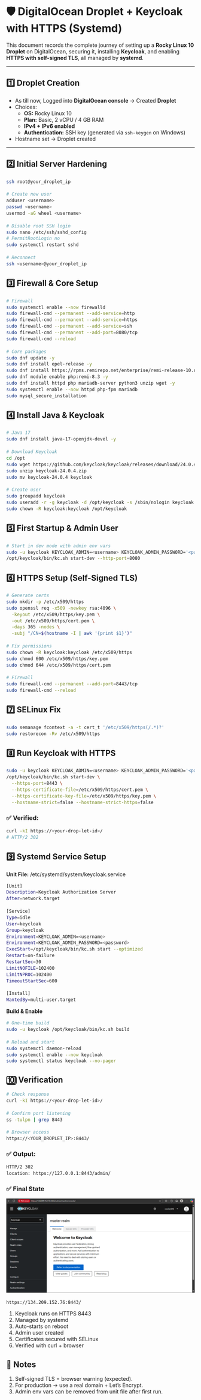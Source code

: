 # 🛡️ DigitalOcean Droplet + Keycloak with HTTPS (Systemd)

This document records the complete journey of setting up a **Rocky Linux 10 Droplet** on DigitalOcean, securing it, installing **Keycloak**, and enabling **HTTPS with self-signed TLS**, all managed by **systemd**.

---

## 1️⃣ Droplet Creation
- As till now, Logged into **DigitalOcean console** → Created **Droplet**
- Choices:
  - **OS:** Rocky Linux 10
  - **Plan:** Basic, 2 vCPU / 4 GB RAM
  - **IPv4 + IPv6 enabled**
  - **Authentication:** SSH key (generated via `ssh-keygen` on Windows)
- Hostname set → Droplet created

---

## 2️⃣ Initial Server Hardening
```bash
ssh root@your_droplet_ip

# Create new user
adduser <username>
passwd <username>
usermod -aG wheel <username>

# Disable root SSH login
sudo nano /etc/ssh/sshd_config
# PermitRootLogin no
sudo systemctl restart sshd

# Reconnect
ssh <username>@your_droplet_ip

```
## 3️⃣ Firewall & Core Setup

```bash
# Firewall
sudo systemctl enable --now firewalld
sudo firewall-cmd --permanent --add-service=http
sudo firewall-cmd --permanent --add-service=https
sudo firewall-cmd --permanent --add-service=ssh
sudo firewall-cmd --permanent --add-port=8080/tcp
sudo firewall-cmd --reload

# Core packages
sudo dnf update -y
sudo dnf install epel-release -y
sudo dnf install https://rpms.remirepo.net/enterprise/remi-release-10.rpm -y
sudo dnf module enable php:remi-8.3 -y
sudo dnf install httpd php mariadb-server python3 unzip wget -y
sudo systemctl enable --now httpd php-fpm mariadb
sudo mysql_secure_installation
```

## 4️⃣ Install Java & Keycloak

```bash
# Java 17
sudo dnf install java-17-openjdk-devel -y

# Download Keycloak
cd /opt
sudo wget https://github.com/keycloak/keycloak/releases/download/24.0.4/keycloak-24.0.4.zip
sudo unzip keycloak-24.0.4.zip
sudo mv keycloak-24.0.4 keycloak

# Create user
sudo groupadd keycloak
sudo useradd -r -g keycloak -d /opt/keycloak -s /sbin/nologin keycloak
sudo chown -R keycloak:keycloak /opt/keycloak
```

## 5️⃣ First Startup & Admin User

```bash
# Start in dev mode with admin env vars
sudo -u keycloak KEYCLOAK_ADMIN=<username> KEYCLOAK_ADMIN_PASSWORD='<password>' \
/opt/keycloak/bin/kc.sh start-dev --http-port=8080
```
## 6️⃣ HTTPS Setup (Self-Signed TLS)
```bash
# Generate certs
sudo mkdir -p /etc/x509/https
sudo openssl req -x509 -newkey rsa:4096 \
  -keyout /etc/x509/https/key.pem \
  -out /etc/x509/https/cert.pem \
  -days 365 -nodes \
  -subj "/CN=$(hostname -I | awk '{print $1}')"

# Fix permissions
sudo chown -R keycloak:keycloak /etc/x509/https
sudo chmod 600 /etc/x509/https/key.pem
sudo chmod 644 /etc/x509/https/cert.pem

# Firewall
sudo firewall-cmd --permanent --add-port=8443/tcp
sudo firewall-cmd --reload
```
## 7️⃣ SELinux Fix
```bash
sudo semanage fcontext -a -t cert_t '/etc/x509/https(/.*)?'
sudo restorecon -Rv /etc/x509/https
```
## 8️⃣ Run Keycloak with HTTPS
```bash
sudo -u keycloak KEYCLOAK_ADMIN=<username> KEYCLOAK_ADMIN_PASSWORD='<password>' \
/opt/keycloak/bin/kc.sh start-dev \
  --https-port=8443 \
  --https-certificate-file=/etc/x509/https/cert.pem \
  --https-certificate-key-file=/etc/x509/https/key.pem \
  --hostname-strict=false --hostname-strict-https=false
```

### ✅ Verified:
```bash
curl -kI https://<your-drop-let-id>/
# HTTP/2 302
```

## 9️⃣ Systemd Service Setup

**Unit File:** /etc/systemd/system/keycloak.service
```bash
[Unit]
Description=Keycloak Authorization Server
After=network.target

[Service]
Type=idle
User=keycloak
Group=keycloak
Environment=KEYCLOAK_ADMIN=<username>
Environment=KEYCLOAK_ADMIN_PASSWORD=<password>
ExecStart=/opt/keycloak/bin/kc.sh start --optimized
Restart=on-failure
RestartSec=30
LimitNOFILE=102400
LimitNPROC=102400
TimeoutStartSec=600

[Install]
WantedBy=multi-user.target
```

**Build & Enable**
```bash
# One-time build
sudo -u keycloak /opt/keycloak/bin/kc.sh build

# Reload and start
sudo systemctl daemon-reload
sudo systemctl enable --now keycloak
sudo systemctl status keycloak --no-pager
```
## 🔟 Verification
```bash
# Check response
curl -kI https://<your-drop-let-id>/

# Confirm port listening
ss -tulpn | grep 8443

# Browser access
https://<YOUR_DROPLET_IP>:8443/
```

### ✅ Output:
```bash
HTTP/2 302
location: https://127.0.0.1:8443/admin/
```

### ✅ Final State

![alt text](image-1.png)
```
https://134.209.152.76:8443/
```


1. Keycloak runs on HTTPS 8443
2. Managed by systemd
3. Auto-starts on reboot
4. Admin user created
5. Certificates secured with SELinux
6. Verified with curl + browser

## 📌 Notes

1. Self-signed TLS = browser warning (expected).
2. For production → use a real domain + Let’s Encrypt.
3. Admin env vars can be removed from unit file after first run.

